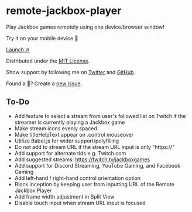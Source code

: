 # remote-jackbox-player

Play Jackbox games remotely using one device/browser window!

Try it on your mobile device 📲

[Launch ↗️](https://remote-jackbox-player.isaacyakl.com)

Distributed under the [MIT License](https://isaacyakl.github.io/remote-jackbox-player/LICENSE).

Show support by following me on [Twitter](https://www.twitter.com/isaacyakl) and [GitHub](https://github.com/isaacyakl).

Found a 🐛? Create a [new issue](https://github.com/isaacyakl/remote-jackbox-player/issues/new).

## To-Do

-  Add feature to select a stream from user's followed list on Twitch if the streamer is currently playing a Jackbox game
-  Make stream icons evenly spaced
-  Make titleHelpText appear on .control mouseover
-  Utilize Babel.js for wider support/polyfilling
-  Do not add to stream URL if the stream URL input is only "https://"
-  Add support for alternate tlds e.g. Twitch.com
-  Add suggested streams: https://twitch.tv/jackboxgames
-  Add support for Discord Streaming, YouTube Gaming, and Facebook Gaming
-  Add left-hand / right-hand control orientation option
-  Block inception by keeping user from inputting URL of the Remote Jackbox Player
-  Add frame width adjustment in Split View
-  Disable touch input when stream URL input is focused
